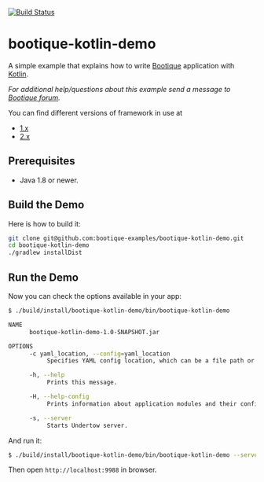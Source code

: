 [![Build Status](https://travis-ci.org/bootique-examples/bootique-kotlin-demo.svg)](https://travis-ci.org/bootique-examples/bootique-kotlin-demo)
# bootique-kotlin-demo

A simple example that explains how to write [Bootique](https://bootique.io) application with [Kotlin](http://kotlinlang.org/). 

*For additional help/questions about this example send a message to
[Bootique forum](https://groups.google.com/forum/#!forum/bootique-user).*

You can find different versions of framework in use at
* [1.x](https://github.com/bootique-examples/bootique-kotlin-demo/tree/2.x)
* [2.x](https://github.com/bootique-examples/bootique-kotlin-demo/tree/2.x)

## Prerequisites

* Java 1.8 or newer.

## Build the Demo

Here is how to build it:

```bash
git clone git@github.com:bootique-examples/bootique-kotlin-demo.git
cd bootique-kotlin-demo
./gradlew installDist
```

## Run the Demo

Now you can check the options available in your app:

```bash
$ ./build/install/bootique-kotlin-demo/bin/bootique-kotlin-demo

NAME
      bootique-kotlin-demo-1.0-SNAPSHOT.jar

OPTIONS
      -c yaml_location, --config=yaml_location
           Specifies YAML config location, which can be a file path or a URL.

      -h, --help
           Prints this message.

      -H, --help-config
           Prints information about application modules and their configuration options.

      -s, --server
           Starts Undertow server.
```
    
And run it:

```bash
$ ./build/install/bootique-kotlin-demo/bin/bootique-kotlin-demo --server --config=classpath:config.bq.kts
```

Then open `http://localhost:9988` in browser.

